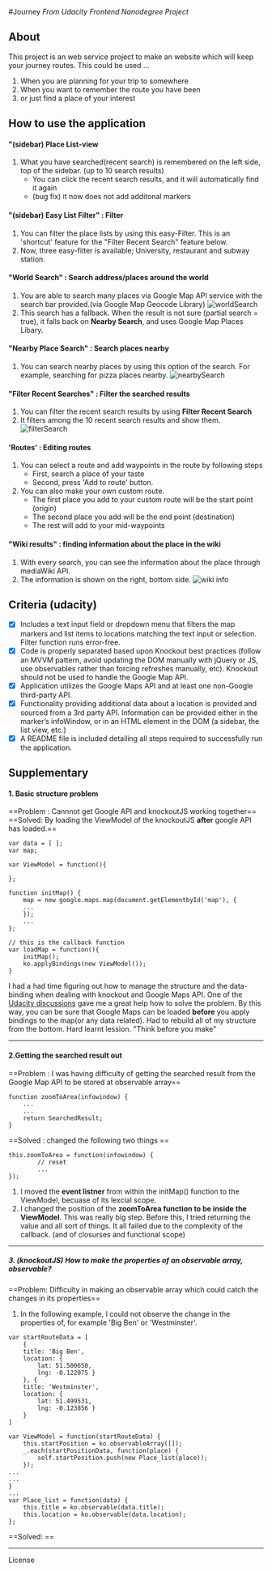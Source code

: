 #Journey
*From Udacity Frontend Nanodegree Project*

## About
This project is an web service project  to make an website which will keep your journey routes.
This could be used ...
1. When you are planning for your trip to somewhere
2. When you want to remember the route you have been
3. or just find a place of your interest

## How to use the application

#### "(sidebar) Place List-view
1. What you have searched(recent search) is remembered on the left side, top of the sidebar. (up to 10 search results)
	- You can click the recent search results, and it will automatically find it again
	- (bug fix) it now does not add additonal markers 

#### "(sidebar) Easy List Filter" : Filter
1. You can filter the place lists by using this easy-Filter. This is an 'shortcut' feature for the "Filter Recent Search" feature below.
2. Now, three easy-filter is available; University, restaurant and subway station.

#### "World Search" : Search address/places around the world
1. You are able to search many places via Google Map API service with the search bar provided.(via Google Map Geocode Library)
![worldSearch](https://github.com/storymessinger/Journey/blob/master/README_img/worldSearch_img_01.PNG)
2. This search has a fallback. When the result is not sure (partial search = true), it falls back on **Nearby Search**, and uses Google Map Places Libary.

#### "Nearby Place Search" : Search places nearby
1. You can search nearby places by using this option of the search. For example, searching for pizza places nearby.
![nearbySearch](https://github.com/storymessinger/Journey/blob/master/README_img/nearbySearch_img_01.PNG)

#### "Filter Recent Searches" : Filter the searched results 
1. You can filter the recent search results by using **Filter Recent Search**
2. It filters among the 10 recent search results and show them.
![filterSearch](https://github.com/storymessinger/Journey/blob/master/README_img/filterSearch_img_01.PNG)

#### 'Routes' : Editing routes
1. You can select a route and add waypoints in the route by following steps
	- First, search a place of your taste
	- Second, press 'Add to route' button.
2. You can also make your own custom route.
	- The first place you add to your custom route will be the start point (origin)
    - The second place you add will be the end point (destination)
    - The rest will add to your mid-waypoints

#### "Wiki results" : finding information about the place in the wiki
1. With every search, you can see the information about the place through mediaWiki API.
2. The information is shown on the right, bottom side.
![wiki info](https://github.com/storymessinger/Journey/blob/master/README_img/wikiInfo_img_01.PNG)


## Criteria (udacity)
- [x] Includes a text input field or dropdown menu that filters the map markers and list items to locations matching the text input or selection. Filter function runs error-free.
- [x] Code is properly separated based upon Knockout best practices (follow an MVVM pattern, avoid updating the DOM manually with jQuery or JS, use observables rather than forcing refreshes manually, etc). Knockout should not be used to handle the Google Map API.
- [x] Application utilizes the Google Maps API and at least one non-Google third-party API.
- [x] Functionality providing additional data about a location is provided and sourced from a 3rd party API. Information can be provided either in the marker’s infoWindow, or in an HTML element in the DOM (a sidebar, the list view, etc.)
- [x] A README file is included detailing all steps required to successfully run the application.

## Supplementary

#### 1. Basic structure problem
==Problem : Cannnot get Google API and knockoutJS working together==
==Solved: By loading the ViewModel of the knockoutJS **after** google API has loaded.==
```
var data = [ ];
var map;

var ViewModel = function(){

};

function initMap() {
	map = new google.maps.map(document.getElementbyId('map'), {
    ...
    });
    ...
};

// this is the callback function
var loadMap = function(){
	initMap();
    ko.applyBindings(new ViewModel());
}
```

I had a had time figuring out how to manage the structure and the data-binding when dealing with knockout and Google Maps API. One of the [Udacity discussions](https://discussions.udacity.com/t/fighting-a-knockout-vs-google-maps-brick-wall/164367/4) gave me a great help how to solve the problem.
By this way, you can be sure that Google Maps can be loaded **before** you apply bindings to the map(or any data related).
Had to rebuild all of my structure from the bottom. Hard learnt lession. "Think before you make"

___


#### 2.Getting the searched result out
==Problem : I was having difficulty of getting the searched result from the Google Map API to be stored at observable array== 
```
function zoomToArea(infowindow) {
	...
    ...
    return SearchedResult;
}
```
==Solved : changed the following two things == 
```
this.zoomToArea = function(infowindow) {
		// reset
        ...
});
```
1. I moved the **event listner** from within the initMap() function to the ViewModel, becuase of its lexcial scope.
2. I changed the position of the **zoomToArea function to be inside the ViewModel**. This was really big step. Before this, I tried returning the value and all sort of things. It all failed due to the complexity of the callback. (and of closurses and functional scope)

___


##### 3. (knockoutJS) How to make the properties of an observable array, observable?

==Problem: Difficulty in making an observable array which could catch the changes in its properties==

1. In the following example, I could not observe the change in the properties of, for example 'Big Ben' or 'Westminster'.

```
var startRouteData = [
	{
    title: 'Big Ben',
    location: {
        lat: 51.500650,
        lng: -0.122075 }
	}, {
    title: 'Westminster',
    location: {
        lat: 51.499531,
        lng: -0.123856 }
	}
]
```
```
var ViewModel = function(startRouteData) {
	this.startPosition = ko.observableArray([]);
    _.each(startPositionData, function(place) {
        self.startPosition.push(new Place_list(place));
    });
...
...
}
...
var Place_list = function(data) {
    this.title = ko.observable(data.title);
    this.location = ko.observable(data.location);
};
```
==Solved: ==


___
 License
